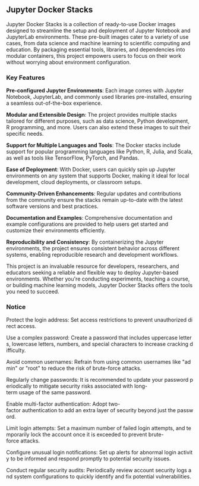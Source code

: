 ## Jupyter Docker Stacks

Jupyter Docker Stacks is a collection of ready-to-use Docker images designed to streamline the setup and deployment of Jupyter Notebook and JupyterLab environments. These pre-built images cater to a variety of use cases, from data science and machine learning to scientific computing and education. By packaging essential tools, libraries, and dependencies into modular containers, this project empowers users to focus on their work without worrying about environment configuration.

### Key Features

**Pre-configured Jupyter Environments**: Each image comes with Jupyter Notebook, JupyterLab, and commonly used libraries pre-installed, ensuring a seamless out-of-the-box experience.
  
**Modular and Extensible Design**: The project provides multiple stacks tailored for different purposes, such as data science, Python development, R programming, and more. Users can also extend these images to suit their specific needs.

**Support for Multiple Languages and Tools**: The Docker stacks include support for popular programming languages like Python, R, Julia, and Scala, as well as tools like TensorFlow, PyTorch, and Pandas.

**Ease of Deployment**: With Docker, users can quickly spin up Jupyter environments on any system that supports Docker, making it ideal for local development, cloud deployments, or classroom setups.

**Community-Driven Enhancements**: Regular updates and contributions from the community ensure the stacks remain up-to-date with the latest software versions and best practices.

**Documentation and Examples**: Comprehensive documentation and example configurations are provided to help users get started and customize their environments efficiently.

**Reproducibility and Consistency**: By containerizing the Jupyter environments, the project ensures consistent behavior across different systems, enabling reproducible research and development workflows.

This project is an invaluable resource for developers, researchers, and educators seeking a reliable and flexible way to deploy Jupyter-based environments. Whether you're conducting experiments, teaching a course, or building machine learning models, Jupyter Docker Stacks offers the tools you need to succeed.

### Notice

Protect the login address: Set access restrictions to prevent unauthorized direct access.
    
Use a complex password: Create a password that includes uppercase letters, lowercase letters, numbers, and special characters to increase cracking difficulty.
    
Avoid common usernames: Refrain from using common usernames like "admin" or "root" to reduce the risk of brute-force attacks.
    
Regularly change passwords: It is recommended to update your password periodically to mitigate security risks associated with long-term usage of the same password.
    
Enable multi-factor authentication: Adopt two-factor authentication to add an extra layer of security beyond just the password.
    
Limit login attempts: Set a maximum number of failed login attempts, and temporarily lock the account once it is exceeded to prevent brute-force attacks.
    
Configure unusual login notifications: Set up alerts for abnormal login activity to be informed and respond promptly to potential security issues.
    
Conduct regular security audits: Periodically review account security logs and system configurations to quickly identify and fix potential vulnerabilities.
        